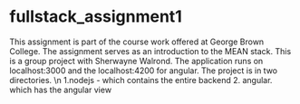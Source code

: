# fullstack_assignment1
This assignment is part of the course work offered at George Brown College. The assignment serves as an introduction to the MEAN stack.
This is a group project with Sherwayne Walrond. 
The application runs on localhost:3000 and the localhost:4200 for angular. 
The project is in two directories. \n
  1.nodejs - which contains the entire backend
  2. angular. which has the angular view
